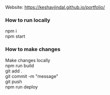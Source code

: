 Website: https://keshavjindal.github.io/portfolio/

### How to run locally
npm i     <br>
npm start     <br>

### How to make changes
Make changes locally <br>
npm run build <br>
git add . <br>
git commit -m "message" <br>
git push <br>
npm run deploy <br>